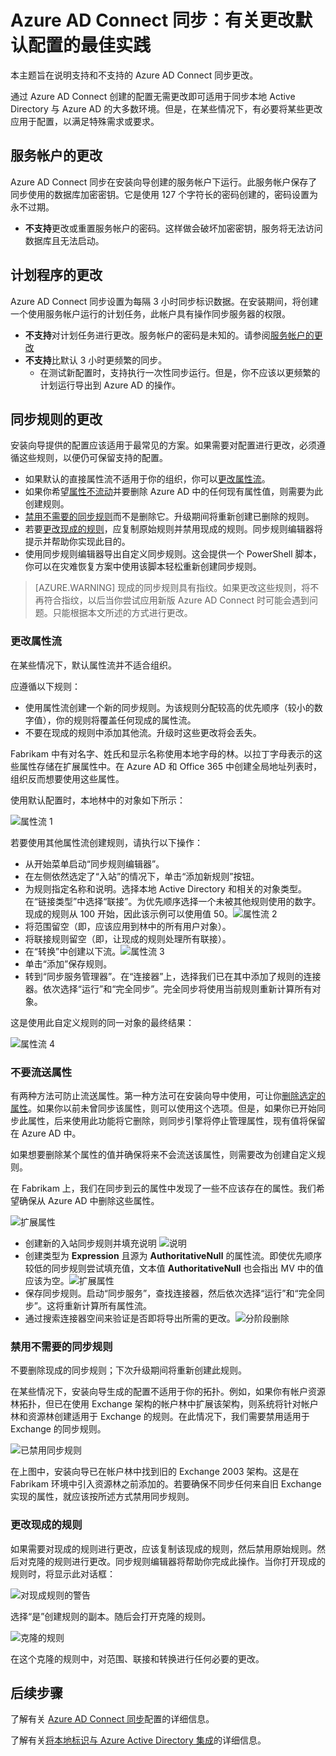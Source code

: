 <properties
	pageTitle="Azure AD Connect 同步：有关更改默认配置的最佳实践 | Azure"
	description="提供有关更改 Azure AD Connect 同步默认配置的最佳实践。"
	services="active-directory"
	documentationCenter=""
	authors="andkjell"
	manager="stevenpo"
	editor=""/>

<tags 
	ms.service="active-directory"
	ms.date="12/28/2015"
	wacn.date="02/25/2016"/>


# Azure AD Connect 同步：有关更改默认配置的最佳实践

本主题旨在说明支持和不支持的 Azure AD Connect 同步更改。

通过 Azure AD Connect 创建的配置无需更改即可适用于同步本地 Active Directory 与 Azure AD 的大多数环境。但是，在某些情况下，有必要将某些更改应用于配置，以满足特殊需求或要求。

## <a name="changes-to-the-service-account"></a>服务帐户的更改
Azure AD Connect 同步在安装向导创建的服务帐户下运行。此服务帐户保存了同步使用的数据库加密密钥。它是使用 127 个字符长的密码创建的，密码设置为永不过期。

- **不支持**更改或重置服务帐户的密码。这样做会破坏加密密钥，服务将无法访问数据库且无法启动。

## 计划程序的更改
Azure AD Connect 同步设置为每隔 3 小时同步标识数据。在安装期间，将创建一个使用服务帐户运行的计划任务，此帐户具有操作同步服务器的权限。

- **不支持**对计划任务进行更改。服务帐户的密码是未知的。请参阅[服务帐户的更改](#changes-to-the-service-account)
- **不支持**比默认 3 小时更频繁的同步。
	- 在测试新配置时，支持执行一次性同步运行。但是，你不应该以更频繁的计划运行导出到 Azure AD 的操作。

## 同步规则的更改
安装向导提供的配置应该适用于最常见的方案。如果需要对配置进行更改，必须遵循这些规则，以便仍可保留支持的配置。

- 如果默认的直接属性流不适用于你的组织，你可以[更改属性流](#change-attribute-flows)。
- 如果你希望[属性不流动](#do-not-flow-an-attribute)并要删除 Azure AD 中的任何现有属性值，则需要为此创建规则。
- [禁用不需要的同步规则](#disable-an-unwanted-sync-rule)而不是删除它。升级期间将重新创建已删除的规则。
- 若要[更改现成的规则](#change-an-out-of-box-rule)，应复制原始规则并禁用现成的规则。同步规则编辑器将提示并帮助你实现此目的。
- 使用同步规则编辑器导出自定义同步规则。这会提供一个 PowerShell 脚本，你可以在灾难恢复方案中使用该脚本轻松重新创建同步规则。

>[AZURE.WARNING] 现成的同步规则具有指纹。如果更改这些规则，将不再符合指纹，以后当你尝试应用新版 Azure AD Connect 时可能会遇到问题。只能根据本文所述的方式进行更改。

### <a name="change-attribute-flows"></a>更改属性流
在某些情况下，默认属性流并不适合组织。

应遵循以下规则：

- 使用属性流创建一个新的同步规则。为该规则分配较高的优先顺序（较小的数字值），你的规则将覆盖任何现成的属性流。
- 不要在现成的规则中添加其他流。升级时这些更改将会丢失。

Fabrikam 中有对名字、姓氏和显示名称使用本地字母的林。以拉丁字母表示的这些属性存储在扩展属性中。在 Azure AD 和 Office 365 中创建全局地址列表时，组织反而想要使用这些属性。

使用默认配置时，本地林中的对象如下所示：

![属性流 1](./media/active-directory-aadconnectsync-best-practices-changing-default-configuration/attributeflowjp1.png)

若要使用其他属性流创建规则，请执行以下操作：

- 从开始菜单启动“同步规则编辑器”。
- 在左侧依然选定了“入站”的情况下，单击“添加新规则”按钮。
- 为规则指定名称和说明。选择本地 Active Directory 和相关的对象类型。在“链接类型”中选择“联接”。为优先顺序选择一个未被其他规则使用的数字。现成的规则从 100 开始，因此该示例可以使用值 50。![属性流 2](./media/active-directory-aadconnectsync-best-practices-changing-default-configuration/attributeflowjp2.png)
- 将范围留空（即，应该应用到林中的所有用户对象）。
- 将联接规则留空（即，让现成的规则处理所有联接）。
- 在“转换”中创建以下流。![属性流 3](./media/active-directory-aadconnectsync-best-practices-changing-default-configuration/attributeflowjp3.png)
- 单击“添加”保存规则。
- 转到“同步服务管理器”。在“连接器”上，选择我们已在其中添加了规则的连接器。依次选择“运行”和“完全同步”。完全同步将使用当前规则重新计算所有对象。

这是使用此自定义规则的同一对象的最终结果：

![属性流 4](./media/active-directory-aadconnectsync-best-practices-changing-default-configuration/attributeflowjp4.png)

### <a name="do-not-flow-an-attribute"></a>不要流送属性
有两种方法可防止流送属性。第一种方法可在安装向导中使用，可让你[删除选定的属性](/documentation/articles/active-directory-aadconnect-get-started-custom#azure-ad-app-and-attribute-filtering)。如果你以前未曾同步该属性，则可以使用这个选项。但是，如果你已开始同步此属性，后来使用此功能将它删除，则同步引擎将停止管理属性，现有值将保留在 Azure AD 中。

如果想要删除某个属性的值并确保将来不会流送该属性，则需要改为创建自定义规则。

在 Fabrikam 上，我们在同步到云的属性中发现了一些不应该存在的属性。我们希望确保从 Azure AD 中删除这些属性。

![扩展属性](./media/active-directory-aadconnectsync-best-practices-changing-default-configuration/badextensionattribute.png)

- 创建新的入站同步规则并填充说明 ![说明](./media/active-directory-aadconnectsync-best-practices-changing-default-configuration/syncruledescription.png)
- 创建类型为 **Expression** 且源为 **AuthoritativeNull** 的属性流。即使优先顺序较低的同步规则尝试填充值，文本值 **AuthoritativeNull** 也会指出 MV 中的值应该为空。![扩展属性](./media/active-directory-aadconnectsync-best-practices-changing-default-configuration/syncruletransformations.png)
- 保存同步规则。启动“同步服务”，查找连接器，然后依次选择“运行”和“完全同步”。这将重新计算所有属性流。
- 通过搜索连接器空间来验证是否即将导出所需的更改。![分阶段删除](./media/active-directory-aadconnectsync-best-practices-changing-default-configuration/deletetobeexported.png)

### <a name="disable-an-unwanted-sync-rule"></a>禁用不需要的同步规则
不要删除现成的同步规则；下次升级期间将重新创建此规则。

在某些情况下，安装向导生成的配置不适用于你的拓扑。例如，如果你有帐户资源林拓扑，但已在使用 Exchange 架构的帐户林中扩展该架构，则系统将针对帐户林和资源林创建适用于 Exchange 的规则。在此情况下，我们需要禁用适用于 Exchange 的同步规则。

![已禁用同步规则](./media/active-directory-aadconnectsync-best-practices-changing-default-configuration/exchangedisabledrule.png)

在上图中，安装向导已在帐户林中找到旧的 Exchange 2003 架构。这是在 Fabrikam 环境中引入资源林之前添加的。若要确保不同步任何来自旧 Exchange 实现的属性，就应该按所述方式禁用同步规则。

### <a name="change-an-out-of-box-rule"></a>更改现成的规则
如果需要对现成的规则进行更改，应该复制该现成的规则，然后禁用原始规则。然后对克隆的规则进行更改。同步规则编辑器将帮助你完成此操作。当你打开现成的规则时，将显示此对话框：

![对现成规则的警告](./media/active-directory-aadconnectsync-best-practices-changing-default-configuration/warningoutofboxrule.png)

选择“是”创建规则的副本。随后会打开克隆的规则。

![克隆的规则](./media/active-directory-aadconnectsync-best-practices-changing-default-configuration/clonedrule.png)

在这个克隆的规则中，对范围、联接和转换进行任何必要的更改。

## 后续步骤
了解有关 [Azure AD Connect 同步](/documentation/articles/active-directory-aadconnectsync-whatis)配置的详细信息。

了解有关[将本地标识与 Azure Active Directory 集成](/documentation/articles/active-directory-aadconnect)的详细信息。

<!---HONumber=Mooncake_0215_2016-->